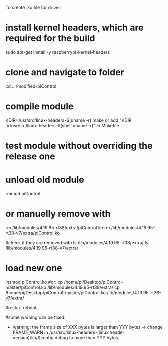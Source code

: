 To create .ko file for driver:

# install kernel headers, which are required for the build
sudo apt-get install -y raspberrypi-kernel-headers

# clone and navigate to folder
cd .../modified-piControl

# compile module
KDIR=/usr/src/linux-headers-$(uname -r) make
or add "KDIR :=/usr/src/linux-headers-$(shell uname -r)" in Makefile

# test module without overriding the release one
# unload old module
rmmod piControl
# or manuelly remove with 
rm /lib/modules/4.19.95-rt38/extra/piControl.ko
rm /lib/modules/4.19.95-rt38-v7/extra/piControl.ko

#check if they are removed with 
ls /lib/modules/4.19.95-rt38/extra/
ls /lib/modules/4.19.95-rt38-v7/extra/

# load new one
insmod piControl.ko
#or:
cp /home/pi/Desktop/piControl-master/piControl.ko /lib/modules/4.19.95-rt38/extra/
cp /home/pi/Desktop/piControl-master/piControl.ko /lib/modules/4.19.95-rt38-v7/extra/

#restart
reboot



#some warning can be fixed:
- warning: the frame size of XXX bytes is larger than YYY bytes
-> change FRAME_WARN in /usr/src/linux-headers-(linux header version)/lib/Kconfig.debug to more than YYY bytes

